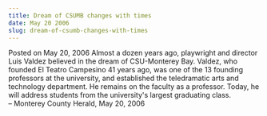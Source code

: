 ```yaml
---
title: Dream of CSUMB changes with times
date: May 20 2006
slug: dream-of-csumb-changes-with-times
---
```


 



<span class="date">Posted on May 20, 2006    </span>
Almost a dozen years ago, playwright and director Luis Valdez
believed in the dream of CSU-Monterey Bay. Valdez, who founded El
Teatro Campesino 41 years ago, was one of the 13 founding
professors at the university, and established the teledramatic arts
and technology department. He remains on the faculty as a
professor. Today, he will address students from the university&apos;s
largest graduating class.<br>
&#x2013; Monterey County Herald, May 20, 2006<br/></br>




 
